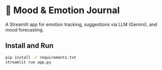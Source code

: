 # 🌱 Mood & Emotion Journal

A Streamlit app for emotion tracking, suggestions via LLM (Gemini), and mood forecasting.

## Install and Run

```bash
pip install -r requirements.txt
streamlit run app.py
```